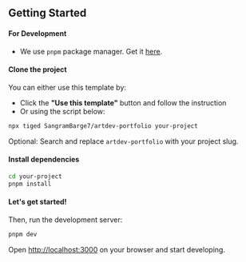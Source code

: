 ## Getting Started

#### For Development

-   We use `pnpm` package manager. Get it [here](https://pnpm.io/installation).

#### Clone the project

You can either use this template by:

-   Click the **"Use this template"** button and follow the instruction
-   Or using the script below:

```bash
npx tiged SangramBarge7/artdev-portfolio your-project
```

Optional: Search and replace `artdev-portfolio` with your project slug.

#### Install dependencies

```bash
cd your-project
pnpm install
```

#### Let's get started!

Then, run the development server:

```bash
pnpm dev
```

Open [http://localhost:3000](http://localhost:3000) on your browser and start developing.
